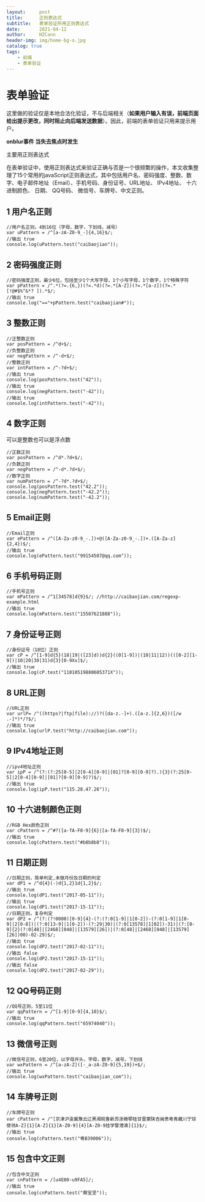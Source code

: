 ```yaml
---
layout:     post
title:      正则表达式
subtitle:   表单验证所用正则表达式
date:       2021-04-12
author:     HZCann
header-img: img/home-bg-o.jpg
catalog: true
tags:
    - 前端
    - 表单验证
---
```


# 表单验证

这里做的验证仅是本地合法化验证，不与后端相关（**如果用户输入有误，前端页面给出提示更改，同时阻止向后端发送数据**）。因此，前端的表单验证只用来提示用户。

**onblur事件 当失去焦点时发生**

主要用正则表达式

在表单验证中，使用正则表达式来验证正确与否是一个很频繁的操作，本文收集整理了15个常用的javaScript正则表达式，其中包括用户名、密码强度、整数、数字、电子邮件地址（Email）、手机号码、身份证号、URL地址、 IPv4地址、 十六进制颜色、 日期、 QQ号码、 微信号、车牌号、中文正则。

## 1 用户名正则

```
//用户名正则，4到16位（字母，数字，下划线，减号）
var uPattern = /^[a-zA-Z0-9_-]{4,16}$/;
//输出 true
console.log(uPattern.test("caibaojian"));
```

## 2 密码强度正则

```
//密码强度正则，最少6位，包括至少1个大写字母，1个小写字母，1个数字，1个特殊字符
var pPattern = /^.*(?=.{6,})(?=.*d)(?=.*[A-Z])(?=.*[a-z])(?=.*[!@#$%^&*? ]).*$/;
//输出 true
console.log("=="+pPattern.test("caibaojian#"));
```

## 3 整数正则

```
//正整数正则
var posPattern = /^d+$/;
//负整数正则
var negPattern = /^-d+$/;
//整数正则
var intPattern = /^-?d+$/;
//输出 true
console.log(posPattern.test("42"));
//输出 true
console.log(negPattern.test("-42"));
//输出 true
console.log(intPattern.test("-42"));
```

## 4 数字正则

可以是整数也可以是浮点数

```
//正数正则
var posPattern = /^d*.?d+$/;
//负数正则
var negPattern = /^-d*.?d+$/;
//数字正则
var numPattern = /^-?d*.?d+$/;
console.log(posPattern.test("42.2"));
console.log(negPattern.test("-42.2"));
console.log(numPattern.test("-42.2"));
```

## 5 Email正则

```
//Email正则
var ePattern = /^([A-Za-z0-9_-.])+@([A-Za-z0-9_-.])+.([A-Za-z]{2,4})$/;
//输出 true
console.log(ePattern.test("99154507@qq.com"));
```

## 6 手机号码正则

```
//手机号正则
var mPattern = /^1[34578]d{9}$/; //http://caibaojian.com/regexp-example.html
//输出 true
console.log(mPattern.test("15507621888"));
```

## 7 身份证号正则

```
//身份证号（18位）正则
var cP = /^[1-9]d{5}(18|19|([23]d))d{2}((0[1-9])|(10|11|12))(([0-2][1-9])|10|20|30|31)d{3}[0-9Xx]$/;
//输出 true
console.log(cP.test("11010519880605371X"));
```

## 8 URL正则

```
//URL正则
var urlP= /^((https?|ftp|file)://)?([da-z.-]+).([a-z.]{2,6})([/w .-]*)*/?$/;
//输出 true
console.log(urlP.test("http://caibaojian.com"));
```

## 9 IPv4地址正则

```
//ipv4地址正则
var ipP = /^(?:(?:25[0-5]|2[0-4][0-9]|[01]?[0-9][0-9]?).){3}(?:25[0-5]|2[0-4][0-9]|[01]?[0-9][0-9]?)$/;
//输出 true
console.log(ipP.test("115.28.47.26"));
```

## 10 十六进制颜色正则

```
//RGB Hex颜色正则
var cPattern = /^#?([a-fA-F0-9]{6}|[a-fA-F0-9]{3})$/;
//输出 true
console.log(cPattern.test("#b8b8b8"));
```

## 11 日期正则

```
//日期正则，简单判定,未做月份及日期的判定
var dP1 = /^d{4}(-)d{1,2}1d{1,2}$/;
//输出 true
console.log(dP1.test("2017-05-11"));
//输出 true
console.log(dP1.test("2017-15-11"));
//日期正则，复杂判定
var dP2 = /^(?:(?!0000)[0-9]{4}-(?:(?:0[1-9]|1[0-2])-(?:0[1-9]|1[0-9]|2[0-8])|(?:0[13-9]|1[0-2])-(?:29|30)|(?:0[13578]|1[02])-31)|(?:[0-9]{2}(?:0[48]|[2468][048]|[13579][26])|(?:0[48]|[2468][048]|[13579][26])00)-02-29)$/;
//输出 true
console.log(dP2.test("2017-02-11"));
//输出 false
console.log(dP2.test("2017-15-11"));
//输出 false
console.log(dP2.test("2017-02-29"));
```

## 12 QQ号码正则

```
//QQ号正则，5至11位
var qqPattern = /^[1-9][0-9]{4,10}$/;
//输出 true
console.log(qqPattern.test("65974040"));
```

## 13 微信号正则

```
//微信号正则，6至20位，以字母开头，字母，数字，减号，下划线
var wxPattern = /^[a-zA-Z]([-_a-zA-Z0-9]{5,19})+$/;
//输出 true
console.log(wxPattern.test("caibaojian_com"));
```

## 14 车牌号正则

```
//车牌号正则
var cPattern = /^[京津沪渝冀豫云辽黑湘皖鲁新苏浙赣鄂桂甘晋蒙陕吉闽贵粤青藏川宁琼使领A-Z]{1}[A-Z]{1}[A-Z0-9]{4}[A-Z0-9挂学警港澳]{1}$/;
//输出 true
console.log(cPattern.test("粤B39006"));
```

## 15 包含中文正则

```
//包含中文正则
var cnPattern = /[u4E00-u9FA5]/;
//输出 true
console.log(cnPattern.test("蔡宝坚"));
```

